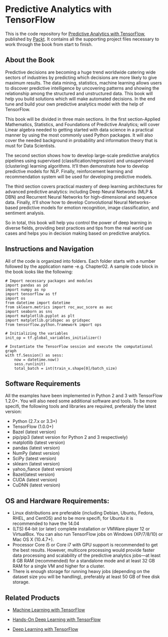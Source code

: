 # Predictive Analytics with TensorFlow
This is the code repository for [Predictive Analytics with TensorFlow](https://www.packtpub.com/big-data-and-business-intelligence/predictive-analytics-tensorflow?utm_source=github&utm_medium=repository&utm_campaign=9781788398923), published by [Packt](https://www.packtpub.com/?utm_source=github). It contains all the supporting project files necessary to work through the book from start to finish.

## About the Book
Predictive decisions are becoming a huge trend worldwide catering wide sectors of industries by predicting which decisions are more likely to give maximum results. The data mining, statistics, machine learning allows users to discover predictive intelligence by uncovering patterns and showing the relationship among the structured and unstructured data. This book will help you build solutions which will make automated decisions. In the end tune and build your own predictive analytics model with the help of TensorFlow.

This book will be divided in three main sections. In the first section-Applied Mathematics, Statistics, and Foundations of Predictive Analytics; will cover Linear algebra needed to getting started with data science in a practical manner by using the most commonly used Python packages. It will also cover the needed background in probability and information theory that is must for Data Scientists.

The second section shows how to develop large-scale predictive analytics pipelines using supervised (classification/regression) and unsupervised (clustering) learning algorithms. It’ll then demonstrate how to develop predictive models for NLP. Finally, reinforcement learning and recommendation system will be used for developing predictive models.

The third section covers practical mastery of deep learning architectures for advanced predictive analytics: including Deep Neural Networks (MLP & DBN) and Recurrent Neural Networks for high-dimensional and sequence data. Finally, it’ll show how to develop Convolutional Neural Networks- based predictive models for emotion recognition, image classification, and sentiment analysis.

So in total, this book will help you control the power of deep learning in diverse fields, providing best practices and tips from the real world use cases and helps you in decision making based on predictive analytics.

## Instructions and Navigation
All of the code is organized into folders. Each folder starts with a number followed by the application name -e.g. Chapter02.
A sample code block in the book looks like the following:

```
# Import necessary packages and modules 
import pandas as pd
import numpy as np
import tensorflow as tf
import os
from datetime import datetime 
from sklearn.metrics import roc_auc_score as auc 
import seaborn as sns
import matplotlib.pyplot as plt
import matplotlib.gridspec as gridspec
from tensorflow.python.framework import ops

# Initializing the variables
init_op = tf.global_variables_initializer()

# Instantiate the TensorFlow session and execute the computational graph
with tf.Session() as sess:
    now = datetime.now()
    sess.run(init)
    total_batch = int(train_x.shape[0]/batch_size)
```
## Software Requirements
All the examples have been implemented in Python 2 and 3 with TensorFlow 1.2.0+.
You will also need some additional software and tools. To be more specifi, the
following tools and libraries are required, preferably the latest version:

* Python (2.7.x or 3.3+)
* TensorFlow (1.0.0+)
* Bazel (latest version)
* pip/pip3 (latest version for Python 2 and 3 respectively)
* matplotlib (latest version)
* pandas (latest version)
* NumPy (latest version)
* SciPy (latest version)
* sklearn (latest version)
* yahoo_fiance (latest version)
* Bazel(latest version)
* CUDA (latest version)
* CuDNN (latest version)

## OS and Hardware Requirements: 
* Linux distributions are preferable (including Debian, Ubuntu, Fedora, RHEL, and
CentOS) and to be more specifi, for Ubuntu it is recommended to have the 14.04
* (LTS) 64-bit (or later) complete installation or VMWare player 12 or VirtualBox. 
You can also run TensorFlow jobs on Windows (XP/7/8/10) or Mac OS X (10.4.7+).
* Processor Core i5 or Core i7 with GPU support is recommended to get the best
results. However, multicore processing would provide faster data processing and
scalability of the predictive analytics jobs—at least 8 GB RAM (recommended) for a
standalone mode and at least 32 GB RAM for a single VM and higher for a cluster.
* There is enough storage for running heavy jobs (depending on the dataset size you
will be handling), preferably at least 50 GB of free disk storage.

## Related Products
* [Machine Learning with TensorFlow](https://www.packtpub.com/big-data-and-business-intelligence/machine-learning-tensorflow?utm_source=github&utm_medium=repository&utm_campaign=9781786462961)

* [Hands-On Deep Learning with TensorFlow](https://www.packtpub.com/big-data-and-business-intelligence/hands-deep-learning-tensorflow?utm_source=github&utm_medium=repository&utm_campaign=9781787282773)

* [Deep Learning with TensorFlow](https://www.packtpub.com/big-data-and-business-intelligence/deep-learning-tensorflow?utm_source=github&utm_medium=repository&utm_campaign=9781786469786)
